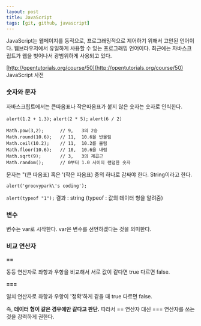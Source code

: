 ```yaml
---
layout: post
title: JavaScript
tags: [git, github, javascript]
---
```


JavaScript는 웹페이지를 동적으로, 프로그래밍적으로 제어하기 위해서 고안된 언어이다. 웹브라우저에서 유일하게 사용할 수 있는 프로그래밍 언어이다. 최근에는 자바스크립트가 웹을 벗어나서 광범위하게 사용되고 있다.

[http://opentutorials.org/course/50](http://opentutorials.org/course/50)
JavaScript 사전



### 숫자와 문자

자바스크립트에서는 큰따옴표나 작은따옴표가 붙지 않은 숫자는 숫자로 인식한다.

`alert(1.2 + 1.3);`	`alert(2 * 5);` 	`alert(6 / 2)`

```
Math.pow(3,2);		// 9,	3의 2승
Math.round(10.6);	// 11,	10.6을 반올림
Math.ceil(10.2);	// 11,	10.2를 올림
Math.floor(10.6);	// 10,	10.6을 내림
Math.sqrt(9);		// 3,	3의 제곱근
Math.random();		// 0부터 1.0 사이의 랜덤한 숫자
```



문자는 "(큰 따옴표) 혹은 '(작은 따옴표) 중의 하나로 감싸야 한다. String이라고 한다.

`alert('groovypark\'s coding');`	

`alert(typeof "1");` 	결과 : string	(typeof : 값의 데이터 형을 알려줌)







### 변수

변수는 var로 시작한다.  var은 변수를 선언하겠다는 것을 의미한다. 



### 비교 연산자

**==**

동등 연산자로 좌항과 우항을 비교해서 서로 값이 같다면 true 다르면 false.

**===**

일치 연산자로 좌항과 우항이 '정확'하게 같을 때 true 다르면 false.

즉, **데이터 형이 같은 경우에만 같다고 판단.** 따라서 == 연산자 대신 === 연산자를 쓰는 것을 강력하게 권한다.

